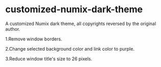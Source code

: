 # customized-numix-dark-theme
A customized Numix dark theme, all copyrights reversed by the original author.

1.Remove window borders.

2.Change selected background color and link color to purple.

3.Reduce window title's size to 26 pixels.
